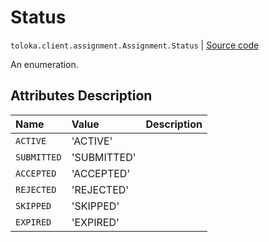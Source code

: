 # Status
`toloka.client.assignment.Assignment.Status` | [Source code](https://github.com/Toloka/toloka-kit/blob/v0.1.26/src/client/assignment.py#L56)

An enumeration.

## Attributes Description

| Name | Value | Description |
| :------| :-----------| :----------| 
`ACTIVE`|'ACTIVE'|<p></p>
`SUBMITTED`|'SUBMITTED'|<p></p>
`ACCEPTED`|'ACCEPTED'|<p></p>
`REJECTED`|'REJECTED'|<p></p>
`SKIPPED`|'SKIPPED'|<p></p>
`EXPIRED`|'EXPIRED'|<p></p>
